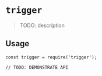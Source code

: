 # `trigger`

> TODO: description

## Usage

```
const trigger = require('trigger');

// TODO: DEMONSTRATE API
```
